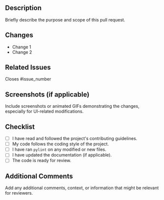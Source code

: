 ## Description

Briefly describe the purpose and scope of this pull request.

## Changes

- Change 1
- Change 2

## Related Issues

Closes #issue_number

## Screenshots (if applicable)

Include screenshots or animated GIFs demonstrating the changes, especially for UI-related modifications.

## Checklist

- [ ] I have read and followed the project's contributing guidelines.
- [ ] My code follows the coding style of the project.
- [ ] I have ran `pylint` on any modified or new files.
- [ ] I have updated the documentation (if applicable).
- [ ] The code is ready for review.

## Additional Comments

Add any additional comments, context, or information that might be relevant for reviewers.
